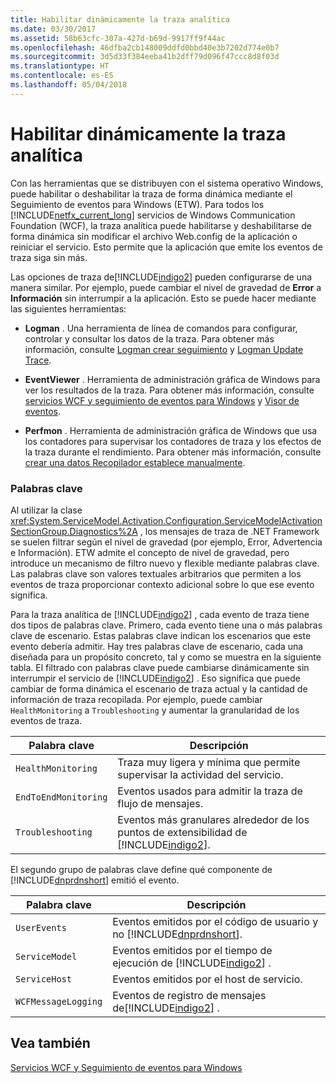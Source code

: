 ```yaml
---
title: Habilitar dinámicamente la traza analítica
ms.date: 03/30/2017
ms.assetid: 58b63cfc-307a-427d-b69d-9917ff9f44ac
ms.openlocfilehash: 46dfba2cb148009ddfd0bbd40e3b7202d774e0b7
ms.sourcegitcommit: 3d5d33f384eeba41b2dff79d096f47ccc8d8f03d
ms.translationtype: HT
ms.contentlocale: es-ES
ms.lasthandoff: 05/04/2018
---
```

# <a name="dynamically-enabling-analytic-tracing"></a>Habilitar dinámicamente la traza analítica
Con las herramientas que se distribuyen con el sistema operativo Windows, puede habilitar o deshabilitar la traza de forma dinámica mediante el Seguimiento de eventos para Windows (ETW). Para todos los [!INCLUDE[netfx_current_long](../../../../../includes/netfx-current-long-md.md)] servicios de Windows Communication Foundation (WCF), la traza analítica puede habilitarse y deshabilitarse de forma dinámica sin modificar el archivo Web.config de la aplicación o reiniciar el servicio. Esto permite que la aplicación que emite los eventos de traza siga sin más.  
  
 Las opciones de traza de[!INCLUDE[indigo2](../../../../../includes/indigo2-md.md)] pueden configurarse de una manera similar. Por ejemplo, puede cambiar el nivel de gravedad de **Error** a **Información** sin interrumpir a la aplicación. Esto se puede hacer mediante las siguientes herramientas:  
  
-   **Logman** . Una herramienta de línea de comandos para configurar, controlar y consultar los datos de la traza. Para obtener más información, consulte [Logman crear seguimiento](http://go.microsoft.com/fwlink/?LinkId=165426) y [Logman Update Trace](http://go.microsoft.com/fwlink/?LinkId=165427).  
  
-   **EventViewer** . Herramienta de administración gráfica de Windows para ver los resultados de la traza. Para obtener más información, consulte [servicios WCF y seguimiento de eventos para Windows](../../../../../docs/framework/wcf/samples/wcf-services-and-event-tracing-for-windows.md) y [Visor de eventos](http://go.microsoft.com/fwlink/?LinkId=165428).  
  
-   **Perfmon** . Herramienta de administración gráfica de Windows que usa los contadores para supervisar los contadores de traza y los efectos de la traza durante el rendimiento. Para obtener más información, consulte [crear una datos Recopilador establece manualmente](http://go.microsoft.com/fwlink/?LinkId=165429).  
  
### <a name="keywords"></a>Palabras clave  
 Al utilizar la clase <xref:System.ServiceModel.Activation.Configuration.ServiceModelActivationSectionGroup.Diagnostics%2A> , los mensajes de traza de .NET Framework se suelen filtrar según el nivel de gravedad (por ejemplo, Error, Advertencia e Información). ETW admite el concepto de nivel de gravedad, pero introduce un mecanismo de filtro nuevo y flexible mediante palabras clave. Las palabras clave son valores textuales arbitrarios que permiten a los eventos de traza proporcionar contexto adicional sobre lo que ese evento significa.  
  
 Para la traza analítica de [!INCLUDE[indigo2](../../../../../includes/indigo2-md.md)] , cada evento de traza tiene dos tipos de palabras clave. Primero, cada evento tiene una o más palabras clave de escenario. Estas palabras clave indican los escenarios que este evento debería admitir. Hay tres palabras clave de escenario, cada una diseñada para un propósito concreto, tal y como se muestra en la siguiente tabla. El filtrado con palabras clave puede cambiarse dinámicamente sin interrumpir el servicio de [!INCLUDE[indigo2](../../../../../includes/indigo2-md.md)] . Eso significa que puede cambiar de forma dinámica el escenario de traza actual y la cantidad de información de traza recopilada. Por ejemplo, puede cambiar `HealthMonitoring` a `Troubleshooting` y aumentar la granularidad de los eventos de traza.  
  
|Palabra clave|Descripción|  
|-------------|-----------------|  
|`HealthMonitoring`|Traza muy ligera y mínima que permite supervisar la actividad del servicio.|  
|`EndToEndMonitoring`|Eventos usados para admitir la traza de flujo de mensajes.|  
|`Troubleshooting`|Eventos más granulares alrededor de los puntos de extensibilidad de [!INCLUDE[indigo2](../../../../../includes/indigo2-md.md)].|  
  
 El segundo grupo de palabras clave define qué componente de [!INCLUDE[dnprdnshort](../../../../../includes/dnprdnshort-md.md)] emitió el evento.  
  
|Palabra clave|Descripción|  
|-------------|-----------------|  
|`UserEvents`|Eventos emitidos por el código de usuario y no [!INCLUDE[dnprdnshort](../../../../../includes/dnprdnshort-md.md)].|  
|`ServiceModel`|Eventos emitidos por el tiempo de ejecución de [!INCLUDE[indigo2](../../../../../includes/indigo2-md.md)] .|  
|`ServiceHost`|Eventos emitidos por el host de servicio.|  
|`WCFMessageLogging`|Eventos de registro de mensajes de[!INCLUDE[indigo2](../../../../../includes/indigo2-md.md)] .|  
  
## <a name="see-also"></a>Vea también  
 [Servicios WCF y Seguimiento de eventos para Windows](../../../../../docs/framework/wcf/samples/wcf-services-and-event-tracing-for-windows.md)
